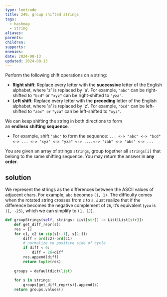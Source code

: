 ```yaml
---
type: leetcode
title: 249. group shifted strings
tags:
  - hashmap
  - string
aliases: 
parents: 
children: 
supports: 
enemies: 
date: 2024-08-13
updated: 2024-08-13
---
```


Perform the following shift operations on a string:

- **Right shift**: Replace every letter with the **successive** letter of the English alphabet, where 'z' is replaced by 'a'. For example, `"abc"` can be right-shifted to `"bcd"` or `"xyz"` can be right-shifted to `"yza"`.
- **Left shift**: Replace every letter with the **preceding** letter of the English alphabet, where 'a' is replaced by 'z'. For example, `"bcd"` can be left-shifted to `"abc" or` `"yza"` can be left-shifted to `"xyz"`.

We can keep shifting the string in both directions to form an **endless** **shifting sequence**.

- For example, shift `"abc"` to form the sequence: `... <-> "abc" <-> "bcd" <-> ... <-> "xyz" <-> "yza" <-> ...`. `<-> "zab" <-> "abc" <-> ...`

You are given an array of strings `strings`, group together all `strings[i]` that belong to the same shifting sequence. You may return the answer in **any order**.

## solution

We represent the strings as the differences between the ASCII values of adjacent chars. For example, `abc` becomes `(1, 1)`. The difficulty comes when the rotated string crosses from `z` to `a`. Just realize that if the difference becomes the negative complement of `26`, it’s equivalent (`yza` is `(1, -25)`, which we can simplify to `(1, 1)`).

```python
def groupStrings(self, strings: List[str]) -> List[List[str]]:
	def get_diff_repr(s):
	res = []
	for c1, c2 in zip(s[:-1], s[1:]):
		diff = ord(c2)-ord(c1)
		# normalize to positive side of cycle
		if diff < 0:
			diff = 26+diff
		res.append(diff)
		return tuple(res)
	  
	groups = defaultdict(list)
	  
	for s in strings:
		groups[get_diff_repr(s)].append(s)
	return groups.values()
```
